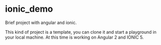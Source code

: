 # ionic_demo
Brief project with angular and ionic.

This kind of project is a template, you can clone it and start a playground in your local machine.
At this time is working on Angular 2 and IONIC 5.
